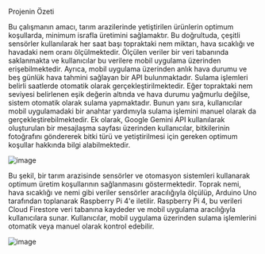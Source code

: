 Projenin Özeti

Bu çalışmanın amacı, tarım arazilerinde yetiştirilen ürünlerin optimum koşullarda, minimum israfla üretimini sağlamaktır. Bu doğrultuda, çeşitli sensörler kullanılarak her saat başı topraktaki nem miktarı, hava sıcaklığı ve havadaki nem oranı ölçülmektedir. Ölçülen veriler bir veri tabanında saklanmakta ve kullanıcılar bu verilere mobil uygulama üzerinden erişebilmektedir. Ayrıca, mobil uygulama üzerinden anlık hava durumu ve beş günlük hava tahmini sağlayan bir API bulunmaktadır.
Sulama işlemleri belirli saatlerde otomatik olarak gerçekleştirilmektedir. Eğer topraktaki nem seviyesi belirlenen eşik değerin altında ve hava durumu yağmurlu değilse, sistem otomatik olarak sulama yapmaktadır. Bunun yanı sıra, kullanıcılar mobil uygulamadaki bir anahtar yardımıyla sulama işlemini manuel olarak da gerçekleştirebilmektedir.
Ek olarak, Google Gemini API kullanılarak oluşturulan bir mesajlaşma sayfası üzerinden kullanıcılar, bitkilerinin fotoğrafını göndererek bitki türü ve yetiştirilmesi için gereken optimum koşullar hakkında bilgi alabilmektedir.

![image](https://github.com/eceiremklc/farMind/assets/82780670/2a7f62b6-dd1a-45e8-8c89-19aad25663e4)

Bu şekil, bir tarım arazisinde sensörler ve otomasyon sistemleri kullanarak optimum üretim koşullarının sağlanmasını göstermektedir. Toprak nemi, hava sıcaklığı ve nemi gibi veriler sensörler aracılığıyla ölçülüp, Arduino Uno tarafından toplanarak Raspberry Pi 4'e iletilir. Raspberry Pi 4, bu verileri Cloud Firestore veri tabanına kaydeder ve mobil uygulama aracılığıyla kullanıcılara sunar. Kullanıcılar, mobil uygulama üzerinden sulama işlemlerini otomatik veya manuel olarak kontrol edebilir.

![image](https://github.com/eceiremklc/farMind/assets/82780670/f2566dca-7c64-4ed2-ab1e-6a0d82915fde)


